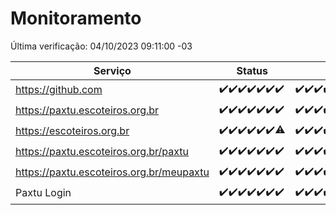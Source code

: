# Monitoramento

Última verificação: 04/10/2023 09:11:00 -03

|Serviço|Status|Últimas 24h|
|---|---|---|
|https://github.com|<span title="2023-09-27: OK=24">✔️</span><span title="2023-09-28: OK=24">✔️</span><span title="2023-09-29: OK=24">✔️</span><span title="2023-09-30: OK=24">✔️</span><span title="2023-10-01: OK=24">✔️</span><span title="2023-10-02: OK=24">✔️</span><span title="2023-10-03: OK=12">✔️</span>|<span title="03/10/2023 09:11:00 -03 : 200">✔️</span><span title="03/10/2023 10:09:00 -03 : 200">✔️</span><span title="03/10/2023 11:06:00 -03 : 200">✔️</span><span title="03/10/2023 12:06:00 -03 : 200">✔️</span><span title="03/10/2023 13:07:00 -03 : 200">✔️</span><span title="03/10/2023 14:04:00 -03 : 200">✔️</span><span title="03/10/2023 15:08:00 -03 : 200">✔️</span><span title="03/10/2023 16:03:00 -03 : 200">✔️</span><span title="03/10/2023 17:06:00 -03 : 200">✔️</span><span title="03/10/2023 18:03:00 -03 : 200">✔️</span><span title="03/10/2023 19:04:00 -03 : 200">✔️</span><span title="03/10/2023 20:04:00 -03 : 200">✔️</span><span title="03/10/2023 21:29:00 -03 : 200">✔️</span><span title="03/10/2023 22:42:00 -03 : 200">✔️</span><span title="03/10/2023 23:15:00 -03 : 200">✔️</span><span title="04/10/2023 00:06:00 -03 : 200">✔️</span><span title="04/10/2023 01:07:00 -03 : 200">✔️</span><span title="04/10/2023 02:05:00 -03 : 200">✔️</span><span title="04/10/2023 03:08:00 -03 : 200">✔️</span><span title="04/10/2023 04:05:00 -03 : 200">✔️</span><span title="04/10/2023 05:08:00 -03 : 200">✔️</span><span title="04/10/2023 06:06:00 -03 : 200">✔️</span><span title="04/10/2023 07:06:00 -03 : 200">✔️</span><span title="04/10/2023 08:03:00 -03 : 200">✔️</span><span title="04/10/2023 09:11:00 -03 : 200">✔️</span>|
|https://paxtu.escoteiros.org.br|<span title="2023-09-27: OK=24">✔️</span><span title="2023-09-28: OK=24">✔️</span><span title="2023-09-29: OK=24">✔️</span><span title="2023-09-30: OK=24">✔️</span><span title="2023-10-01: OK=24">✔️</span><span title="2023-10-02: OK=24">✔️</span><span title="2023-10-03: OK=12">✔️</span>|<span title="03/10/2023 09:11:00 -03 : 200">✔️</span><span title="03/10/2023 10:09:00 -03 : 200">✔️</span><span title="03/10/2023 11:06:00 -03 : 200">✔️</span><span title="03/10/2023 12:06:00 -03 : 200">✔️</span><span title="03/10/2023 13:07:00 -03 : 200">✔️</span><span title="03/10/2023 14:04:00 -03 : 200">✔️</span><span title="03/10/2023 15:08:00 -03 : 200">✔️</span><span title="03/10/2023 16:03:00 -03 : 200">✔️</span><span title="03/10/2023 17:06:00 -03 : 200">✔️</span><span title="03/10/2023 18:03:00 -03 : 200">✔️</span><span title="03/10/2023 19:04:00 -03 : 200">✔️</span><span title="03/10/2023 20:04:00 -03 : 200">✔️</span><span title="03/10/2023 21:29:00 -03 : 200">✔️</span><span title="03/10/2023 22:42:00 -03 : 200">✔️</span><span title="03/10/2023 23:15:00 -03 : 200">✔️</span><span title="04/10/2023 00:06:00 -03 : 200">✔️</span><span title="04/10/2023 01:07:00 -03 : 200">✔️</span><span title="04/10/2023 02:05:00 -03 : 200">✔️</span><span title="04/10/2023 03:08:00 -03 : 200">✔️</span><span title="04/10/2023 04:05:00 -03 : 200">✔️</span><span title="04/10/2023 05:08:00 -03 : 200">✔️</span><span title="04/10/2023 06:06:00 -03 : 200">✔️</span><span title="04/10/2023 07:06:00 -03 : 200">✔️</span><span title="04/10/2023 08:03:00 -03 : 200">✔️</span><span title="04/10/2023 09:11:00 -03 : 200">✔️</span>|
|https://escoteiros.org.br|<span title="2023-09-27: OK=24">✔️</span><span title="2023-09-28: OK=24">✔️</span><span title="2023-09-29: OK=24">✔️</span><span title="2023-09-30: OK=24">✔️</span><span title="2023-10-01: OK=24">✔️</span><span title="2023-10-02: OK=24">✔️</span><span title="2023-10-03: OK=11, Falhas=1">⚠️</span>|<span title="03/10/2023 09:11:00 -03 : 200">✔️</span><span title="03/10/2023 10:09:00 -03 : 200">✔️</span><span title="03/10/2023 11:06:00 -03 : 200">✔️</span><span title="03/10/2023 12:06:00 -03 : 200">✔️</span><span title="03/10/2023 13:07:00 -03 : 200">✔️</span><span title="03/10/2023 14:04:00 -03 : 200">✔️</span><span title="03/10/2023 15:08:00 -03 : 200">✔️</span><span title="03/10/2023 16:03:00 -03 : 200">✔️</span><span title="03/10/2023 17:06:00 -03 : 200">✔️</span><span title="03/10/2023 18:04:00 -03 : 200">✔️</span><span title="03/10/2023 19:04:00 -03 : 200">✔️</span><span title="03/10/2023 20:04:00 -03 : 200">✔️</span><span title="03/10/2023 21:29:00 -03 : 200">✔️</span><span title="03/10/2023 22:42:00 -03 : 200">✔️</span><span title="03/10/2023 23:15:00 -03 : 200">✔️</span><span title="04/10/2023 00:06:00 -03 : 200">✔️</span><span title="04/10/2023 01:07:00 -03 : 200">✔️</span><span title="04/10/2023 02:05:00 -03 : 200">✔️</span><span title="04/10/2023 03:08:00 -03 : 200">✔️</span><span title="04/10/2023 04:05:00 -03 : 200">✔️</span><span title="04/10/2023 05:08:00 -03 : 200">✔️</span><span title="04/10/2023 06:06:00 -03 : 200">✔️</span><span title="04/10/2023 07:06:00 -03 : 200">✔️</span><span title="04/10/2023 08:03:00 -03 : 200">✔️</span><span title="04/10/2023 09:11:00 -03 : 200">✔️</span>|
|https://paxtu.escoteiros.org.br/paxtu|<span title="2023-09-27: OK=24">✔️</span><span title="2023-09-28: OK=24">✔️</span><span title="2023-09-29: OK=24">✔️</span><span title="2023-09-30: OK=24">✔️</span><span title="2023-10-01: OK=24">✔️</span><span title="2023-10-02: OK=24">✔️</span><span title="2023-10-03: OK=12">✔️</span>|<span title="03/10/2023 09:11:00 -03 : 200">✔️</span><span title="03/10/2023 10:09:00 -03 : 200">✔️</span><span title="03/10/2023 11:06:00 -03 : 200">✔️</span><span title="03/10/2023 12:06:00 -03 : 200">✔️</span><span title="03/10/2023 13:07:00 -03 : 200">✔️</span><span title="03/10/2023 14:04:00 -03 : 200">✔️</span><span title="03/10/2023 15:08:00 -03 : 200">✔️</span><span title="03/10/2023 16:03:00 -03 : 200">✔️</span><span title="03/10/2023 17:06:00 -03 : 200">✔️</span><span title="03/10/2023 18:04:00 -03 : 200">✔️</span><span title="03/10/2023 19:04:00 -03 : 200">✔️</span><span title="03/10/2023 20:04:00 -03 : 200">✔️</span><span title="03/10/2023 21:29:00 -03 : 200">✔️</span><span title="03/10/2023 22:42:00 -03 : 200">✔️</span><span title="03/10/2023 23:15:00 -03 : 200">✔️</span><span title="04/10/2023 00:06:00 -03 : 200">✔️</span><span title="04/10/2023 01:07:00 -03 : 200">✔️</span><span title="04/10/2023 02:05:00 -03 : 200">✔️</span><span title="04/10/2023 03:08:00 -03 : 200">✔️</span><span title="04/10/2023 04:05:00 -03 : 200">✔️</span><span title="04/10/2023 05:08:00 -03 : 200">✔️</span><span title="04/10/2023 06:06:00 -03 : 200">✔️</span><span title="04/10/2023 07:06:00 -03 : 200">✔️</span><span title="04/10/2023 08:03:00 -03 : 200">✔️</span><span title="04/10/2023 09:11:00 -03 : 200">✔️</span>|
|https://paxtu.escoteiros.org.br/meupaxtu|<span title="2023-09-27: OK=24">✔️</span><span title="2023-09-28: OK=24">✔️</span><span title="2023-09-29: OK=24">✔️</span><span title="2023-09-30: OK=24">✔️</span><span title="2023-10-01: OK=24">✔️</span><span title="2023-10-02: OK=24">✔️</span><span title="2023-10-03: OK=12">✔️</span>|<span title="03/10/2023 09:11:00 -03 : 200">✔️</span><span title="03/10/2023 10:09:00 -03 : 200">✔️</span><span title="03/10/2023 11:06:00 -03 : 200">✔️</span><span title="03/10/2023 12:06:00 -03 : 200">✔️</span><span title="03/10/2023 13:07:00 -03 : 200">✔️</span><span title="03/10/2023 14:04:00 -03 : 200">✔️</span><span title="03/10/2023 15:08:00 -03 : 200">✔️</span><span title="03/10/2023 16:03:00 -03 : 200">✔️</span><span title="03/10/2023 17:06:00 -03 : 200">✔️</span><span title="03/10/2023 18:04:00 -03 : 200">✔️</span><span title="03/10/2023 19:04:00 -03 : 200">✔️</span><span title="03/10/2023 20:04:00 -03 : 200">✔️</span><span title="03/10/2023 21:29:00 -03 : 200">✔️</span><span title="03/10/2023 22:42:00 -03 : 200">✔️</span><span title="03/10/2023 23:15:00 -03 : 200">✔️</span><span title="04/10/2023 00:06:00 -03 : 200">✔️</span><span title="04/10/2023 01:07:00 -03 : 200">✔️</span><span title="04/10/2023 02:05:00 -03 : 200">✔️</span><span title="04/10/2023 03:08:00 -03 : 200">✔️</span><span title="04/10/2023 04:05:00 -03 : 200">✔️</span><span title="04/10/2023 05:08:00 -03 : 200">✔️</span><span title="04/10/2023 06:06:00 -03 : 200">✔️</span><span title="04/10/2023 07:06:00 -03 : 200">✔️</span><span title="04/10/2023 08:03:00 -03 : 200">✔️</span><span title="04/10/2023 09:11:00 -03 : 200">✔️</span>|
|Paxtu Login|<span title="2023-09-27: OK=24">✔️</span><span title="2023-09-28: OK=24">✔️</span><span title="2023-09-29: OK=24">✔️</span><span title="2023-09-30: OK=24">✔️</span><span title="2023-10-01: OK=24">✔️</span><span title="2023-10-02: OK=24">✔️</span><span title="2023-10-03: OK=12">✔️</span>|<span title="03/10/2023 09:11:00 -03 : 200">✔️</span><span title="03/10/2023 10:09:00 -03 : 200">✔️</span><span title="03/10/2023 11:06:00 -03 : 200">✔️</span><span title="03/10/2023 12:06:00 -03 : 200">✔️</span><span title="03/10/2023 13:07:00 -03 : 200">✔️</span><span title="03/10/2023 14:04:00 -03 : 200">✔️</span><span title="03/10/2023 15:08:00 -03 : 200">✔️</span><span title="03/10/2023 16:03:00 -03 : 200">✔️</span><span title="03/10/2023 17:06:00 -03 : 200">✔️</span><span title="03/10/2023 18:04:00 -03 : 200">✔️</span><span title="03/10/2023 19:04:00 -03 : 200">✔️</span><span title="03/10/2023 20:04:00 -03 : 200">✔️</span><span title="03/10/2023 21:29:00 -03 : 200">✔️</span><span title="03/10/2023 22:42:00 -03 : 200">✔️</span><span title="03/10/2023 23:15:00 -03 : 200">✔️</span><span title="04/10/2023 00:06:00 -03 : 200">✔️</span><span title="04/10/2023 01:07:00 -03 : 200">✔️</span><span title="04/10/2023 02:05:00 -03 : 200">✔️</span><span title="04/10/2023 03:08:00 -03 : 200">✔️</span><span title="04/10/2023 04:05:00 -03 : 200">✔️</span><span title="04/10/2023 05:08:00 -03 : 200">✔️</span><span title="04/10/2023 06:06:00 -03 : 200">✔️</span><span title="04/10/2023 07:06:00 -03 : 200">✔️</span><span title="04/10/2023 08:03:00 -03 : 200">✔️</span><span title="04/10/2023 09:11:00 -03 : 200">✔️</span>|
